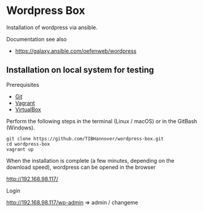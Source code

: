 # Wordpress Box

Installation of wordpress via ansible.

Documentation see also
* https://galaxy.ansible.com/oefenweb/wordpress

## Installation on local system for testing

Prerequisites
* [Git](https://git-scm.com/downloads)
* [Vagrant](https://www.vagrantup.com/downloads.html)
* [VirtualBox](https://www.virtualbox.org/wiki/Downloads)

Perform the following steps in the terminal (Linux / macOS) or in the GitBash (Windows).
```
git clone https://github.com/TIBHannover/wordpress-box.git
cd wordpress-box
vagrant up
```

When the installation is complete (a few minutes, depending on the download speed), wordpress can be opened in the browser

<http://192.168.98.117/>

Login

<http://192.168.98.117/wp-admin> => admin / changeme